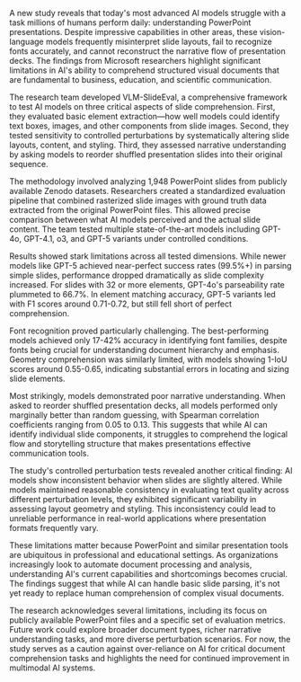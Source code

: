 A new study reveals that today's most advanced AI models struggle with a task millions of humans perform daily: understanding PowerPoint presentations. Despite impressive capabilities in other areas, these vision-language models frequently misinterpret slide layouts, fail to recognize fonts accurately, and cannot reconstruct the narrative flow of presentation decks. The findings from Microsoft researchers highlight significant limitations in AI's ability to comprehend structured visual documents that are fundamental to business, education, and scientific communication.

The research team developed VLM-SlideEval, a comprehensive framework to test AI models on three critical aspects of slide comprehension. First, they evaluated basic element extraction—how well models could identify text boxes, images, and other components from slide images. Second, they tested sensitivity to controlled perturbations by systematically altering slide layouts, content, and styling. Third, they assessed narrative understanding by asking models to reorder shuffled presentation slides into their original sequence.

The methodology involved analyzing 1,948 PowerPoint slides from publicly available Zenodo datasets. Researchers created a standardized evaluation pipeline that combined rasterized slide images with ground truth data extracted from the original PowerPoint files. This allowed precise comparison between what AI models perceived and the actual slide content. The team tested multiple state-of-the-art models including GPT-4o, GPT-4.1, o3, and GPT-5 variants under controlled conditions.

Results showed stark limitations across all tested dimensions. While newer models like GPT-5 achieved near-perfect success rates (99.5%+) in parsing simple slides, performance dropped dramatically as slide complexity increased. For slides with 32 or more elements, GPT-4o's parseability rate plummeted to 66.7%. In element matching accuracy, GPT-5 variants led with F1 scores around 0.71-0.72, but still fell short of perfect comprehension.

Font recognition proved particularly challenging. The best-performing models achieved only 17-42% accuracy in identifying font families, despite fonts being crucial for understanding document hierarchy and emphasis. Geometry comprehension was similarly limited, with models showing 1-IoU scores around 0.55-0.65, indicating substantial errors in locating and sizing slide elements.

Most strikingly, models demonstrated poor narrative understanding. When asked to reorder shuffled presentation decks, all models performed only marginally better than random guessing, with Spearman correlation coefficients ranging from 0.05 to 0.13. This suggests that while AI can identify individual slide components, it struggles to comprehend the logical flow and storytelling structure that makes presentations effective communication tools.

The study's controlled perturbation tests revealed another critical finding: AI models show inconsistent behavior when slides are slightly altered. While models maintained reasonable consistency in evaluating text quality across different perturbation levels, they exhibited significant variability in assessing layout geometry and styling. This inconsistency could lead to unreliable performance in real-world applications where presentation formats frequently vary.

These limitations matter because PowerPoint and similar presentation tools are ubiquitous in professional and educational settings. As organizations increasingly look to automate document processing and analysis, understanding AI's current capabilities and shortcomings becomes crucial. The findings suggest that while AI can handle basic slide parsing, it's not yet ready to replace human comprehension of complex visual documents.

The research acknowledges several limitations, including its focus on publicly available PowerPoint files and a specific set of evaluation metrics. Future work could explore broader document types, richer narrative understanding tasks, and more diverse perturbation scenarios. For now, the study serves as a caution against over-reliance on AI for critical document comprehension tasks and highlights the need for continued improvement in multimodal AI systems.